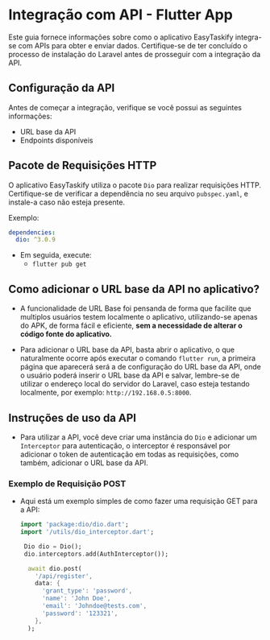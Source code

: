 # Integração com API - Flutter App

Este guia fornece informações sobre como o aplicativo EasyTaskify integra-se com APIs para obter e enviar dados. Certifique-se de ter concluído o processo de instalação do Laravel antes de prosseguir com a integração da API.

## Configuração da API

Antes de começar a integração, verifique se você possui as seguintes informações:

- URL base da API
- Endpoints disponíveis

## Pacote de Requisições HTTP

O aplicativo EasyTaskify utiliza o pacote `Dio` para realizar requisições HTTP. Certifique-se de verificar a dependência no seu arquivo `pubspec.yaml`, e instale-a caso não esteja presente.

Exemplo:

```yaml
dependencies:
  dio: ^3.0.9
```

- Em seguida, execute:
  - ```flutter pub get```

## Como adicionar o URL base da API no aplicativo?

- A funcionalidade de URL Base foi pensanda de forma que facilite que multiplos usuários testem localmente o aplicativo, utilizando-se apenas do APK, de forma fácil e eficiente, **sem a necessidade de alterar o código fonte do aplicativo.**

- Para adicionar o URL base da API, basta abrir o aplicativo, o que naturalmente ocorre após executar o comando `flutter run`, a primeira página que aparecerá será a de configuração do URL base da API, onde o usuário poderá inserir o URL base da API e salvar, lembre-se de utilizar o endereço local do servidor do Laravel, caso esteja testando localmente, por exemplo: `http://192.168.0.5:8000`.

## Instruções de uso da API

- Para utilizar a API, você deve criar uma instância do `Dio` e adicionar um `Interceptor` para autenticação, o interceptor é responsável por adicionar o token de autenticação em todas as requisições, como também, adicionar o URL base da API.

### Exemplo de Requisição POST

- Aqui está um exemplo simples de como fazer uma requisição GET para a API:

    ```dart
    import 'package:dio/dio.dart';
    import '/utils/dio_interceptor.dart';

     Dio dio = Dio();
     dio.interceptors.add(AuthInterceptor());

      await dio.post(
        '/api/register',
        data: {
          'grant_type': 'password',
          'name': 'John Doe',
          'email': 'Johndoe@tests.com',
          'password': '123321',
        },
      );
    ```
